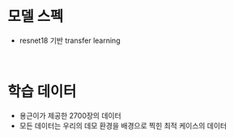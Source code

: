 # 모델 스펙
- resnet18 기반 transfer learning

<br>

# 학습 데이터
- 용근이가 제공한 2700장의 데이터
- 모든 데이터는 우리의 데모 환경을 배경으로 찍힌 최적 케이스의 데이터